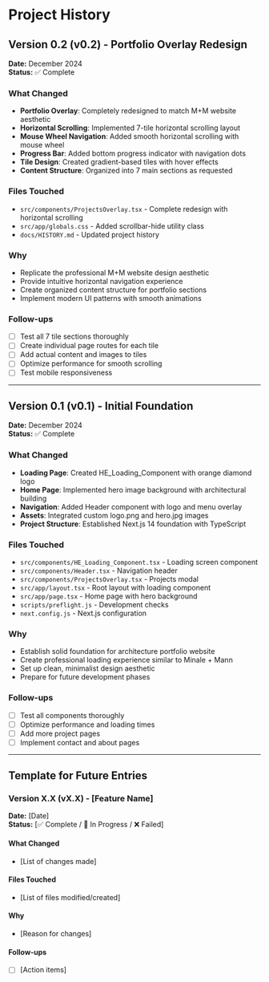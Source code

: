 # Project History

## Version 0.2 (v0.2) - Portfolio Overlay Redesign
**Date:** December 2024  
**Status:** ✅ Complete

### What Changed
- **Portfolio Overlay**: Completely redesigned to match M+M website aesthetic
- **Horizontal Scrolling**: Implemented 7-tile horizontal scrolling layout
- **Mouse Wheel Navigation**: Added smooth horizontal scrolling with mouse wheel
- **Progress Bar**: Added bottom progress indicator with navigation dots
- **Tile Design**: Created gradient-based tiles with hover effects
- **Content Structure**: Organized into 7 main sections as requested

### Files Touched
- `src/components/ProjectsOverlay.tsx` - Complete redesign with horizontal scrolling
- `src/app/globals.css` - Added scrollbar-hide utility class
- `docs/HISTORY.md` - Updated project history

### Why
- Replicate the professional M+M website design aesthetic
- Provide intuitive horizontal navigation experience
- Create organized content structure for portfolio sections
- Implement modern UI patterns with smooth animations

### Follow-ups
- [ ] Test all 7 tile sections thoroughly
- [ ] Create individual page routes for each tile
- [ ] Add actual content and images to tiles
- [ ] Optimize performance for smooth scrolling
- [ ] Test mobile responsiveness

---

## Version 0.1 (v0.1) - Initial Foundation
**Date:** December 2024  
**Status:** ✅ Complete

### What Changed
- **Loading Page**: Created HE_Loading_Component with orange diamond logo
- **Home Page**: Implemented hero image background with architectural building
- **Navigation**: Added Header component with logo and menu overlay
- **Assets**: Integrated custom logo.png and hero.jpg images
- **Project Structure**: Established Next.js 14 foundation with TypeScript

### Files Touched
- `src/components/HE_Loading_Component.tsx` - Loading screen component
- `src/components/Header.tsx` - Navigation header
- `src/components/ProjectsOverlay.tsx` - Projects modal
- `src/app/layout.tsx` - Root layout with loading component
- `src/app/page.tsx` - Home page with hero background
- `scripts/preflight.js` - Development checks
- `next.config.js` - Next.js configuration

### Why
- Establish solid foundation for architecture portfolio website
- Create professional loading experience similar to Minale + Mann
- Set up clean, minimalist design aesthetic
- Prepare for future development phases

### Follow-ups
- [ ] Test all components thoroughly
- [ ] Optimize performance and loading times
- [ ] Add more project pages
- [ ] Implement contact and about pages

---

## Template for Future Entries

### Version X.X (vX.X) - [Feature Name]
**Date:** [Date]  
**Status:** [✅ Complete / 🚧 In Progress / ❌ Failed]

#### What Changed
- [List of changes made]

#### Files Touched
- [List of files modified/created]

#### Why
- [Reason for changes]

#### Follow-ups
- [ ] [Action items]
